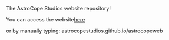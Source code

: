 <p>The AstroCope Studios website repository!</p>
<p>You can access the website<a href="astrocopestudios.github.io/astrocopeweb">here</a></p>
<p>or by manually typing: astrocopestudios.github.io/astrocopeweb</p>
